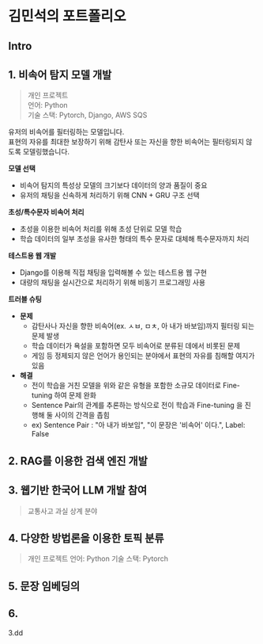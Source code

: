 # 김민석의 포트폴리오
       
## Intro


## 1. 비속어 탐지 모델 개발
> 개인 프로젝트      
> 언어: Python         
> 기술 스택: Pytorch, Django, AWS SQS         

유저의 비속어를 필터링하는 모델입니다.          
표현의 자유를 최대한 보장하기 위해 감탄사 또는 자신을 향한 비속어는 필터링되지 않도록 모델링했습니다.

__모델 선택__
- 비속어 탐지의 특성상 모델의 크기보다 데이터의 양과 품질이 중요  
- 유저의 채팅을 신속하게 처리하기 위해 CNN + GRU 구조 선택  

__초성/특수문자 비속어 처리__
- 초성을 이용한 비속어 처리를 위해 초성 단위로 모델 학습  
- 학습 데이터의 일부 초성을 유사한 형태의 특수 문자로 대체해 특수문자까지 처리

__테스트용 웹 개발__
- Django를 이용해 직접 채팅을 입력해볼 수 있는 테스트용 웹 구현
- 대량의 채팅을 실시간으로 처리하기 위해 비동기 프로그래밍 사용

__트러블 슈팅__
- __문제__
  - 감탄사나 자신을 향한 비속어(ex. ㅅㅂ, ㅁㅊ, 아 내가 바보임)까지 필터링 되는 문제 발생
  - 학습 데이터가 욕설을 포함하면 모두 비속어로 분류된 데에서 비롯된 문제
  - 게임 등 정제되지 않은 언어가 용인되는 분야에서 표현의 자유를 침해할 여지가 있음
- __해결__
  - 전이 학습을 거친 모델을 위와 같은 유형을 포함한 소규모 데이터로 Fine-tuning 하여 문제 완화
  - Sentence Pair의 관계를 추론하는 방식으로 전이 학습과 Fine-tuning 을 진행해 둘 사이의 간격을 좁힘
  - ex) Sentence Pair : "아 내가 바보임", "이 문장은 '비속어' 이다.", Label: False         

## 2. RAG를 이용한 검색 엔진 개발  


## 3. 웹기반 한국어 LLM 개발 참여
> 교통사고 과실 상계 분야 
>

## 4. 다양한 방법론을 이용한 토픽 분류 
> 개인 프로젝트
> 언어: Python
> 기술 스택: Pytorch

## 5. 문장 임베딩의 

## 6.
3.dd

